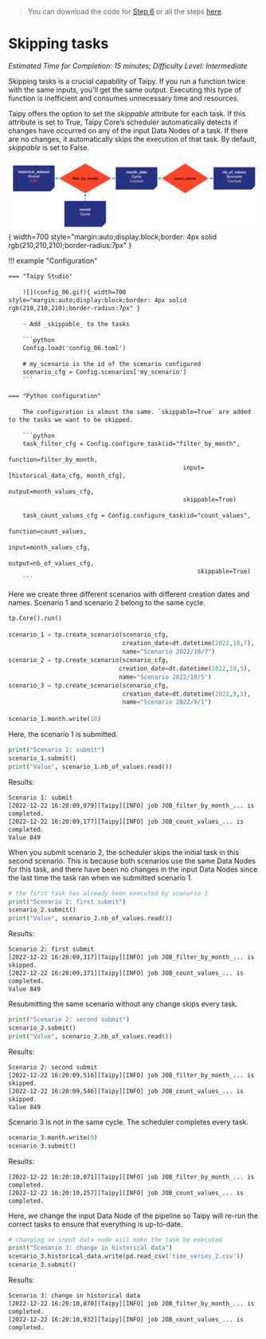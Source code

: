 > You can download the code for
<a href="./../src/step_06.py" download>Step 6</a> 
or all the steps <a href="./../src/src.zip" download>here</a>. 

# Skipping tasks

*Estimated Time for Completion: 15 minutes; Difficulty Level: Intermediate*

Skipping tasks is a crucial capability of Taipy. If you run a function twice with the same inputs,
you'll get the same output. Executing this type of function is inefficient and consumes unnecessary time and resources.

Taipy offers the option to set the _skippable_ attribute for each task. If this attribute is set to
True, Taipy Core’s scheduler automatically detects if changes have occurred on any of the input Data Nodes of a task. 
If there are no changes, it automatically skips the execution of that task. By default, _skippable_ is set to False. 


![](config_06.svg){ width=700 style="margin:auto;display:block;border: 4px solid rgb(210,210,210);border-radius:7px" }

!!! example "Configuration"

    === "Taipy Studio"

        ![](config_06.gif){ width=700 style="margin:auto;display:block;border: 4px solid rgb(210,210,210);border-radius:7px" }

        - Add _skippable_ to the tasks

        ```python
        Config.load('config_06.toml')

        # my_scenario is the id of the scenario configured
        scenario_cfg = Config.scenarios['my_scenario']
        ```

    === "Python configuration"

        The configuration is almost the same. `skippable=True` are added to the tasks we want to be skipped.

        ```python
        task_filter_cfg = Config.configure_task(id="filter_by_month",
                                                     function=filter_by_month,
                                                     input=[historical_data_cfg, month_cfg],
                                                     output=month_values_cfg,
                                                     skippable=True)

        task_count_values_cfg = Config.configure_task(id="count_values",
                                                         function=count_values,
                                                         input=month_values_cfg,
                                                         output=nb_of_values_cfg,
                                                         skippable=True)
        ```

Here we create three different scenarios with different creation dates and names. Scenario 1 and scenario 2 belong to the same cycle.

```python
tp.Core().run()

scenario_1 = tp.create_scenario(scenario_cfg,
                                creation_date=dt.datetime(2022,10,7),
                                name="Scenario 2022/10/7")
scenario_2 = tp.create_scenario(scenario_cfg,
                               creation_date=dt.datetime(2022,10,5),
                               name="Scenario 2022/10/5")
scenario_3 = tp.create_scenario(scenario_cfg,
                                creation_date=dt.datetime(2021,9,1),
                                name="Scenario 2022/9/1")

scenario_1.month.write(10)
```

Here, the scenario 1 is submitted.

```python
print("Scenario 1: submit")
scenario_1.submit()
print("Value", scenario_1.nb_of_values.read())
```

Results:

```
Scenario 1: submit
[2022-12-22 16:20:09,079][Taipy][INFO] job JOB_filter_by_month_... is completed.
[2022-12-22 16:20:09,177][Taipy][INFO] job JOB_count_values_... is completed.
Value 849
```

When you submit scenario 2, the scheduler skips the initial task in this second scenario. This is because both scenarios use the same Data Nodes for this task, and there have been no changes in the input Data Nodes since the last time the task ran when we submitted scenario 1.

```python
# the first task has already been executed by scenario 1
print("Scenario 2: first submit")
scenario_2.submit()
print("Value", scenario_2.nb_of_values.read())
```

Results:
```
Scenario 2: first submit
[2022-12-22 16:20:09,317][Taipy][INFO] job JOB_filter_by_month_... is skipped.
[2022-12-22 16:20:09,371][Taipy][INFO] job JOB_count_values_... is completed.
Value 849
```

Resubmitting the same scenario without any change skips every task.

```python
print("Scenario 2: second submit")
scenario_2.submit()
print("Value", scenario_2.nb_of_values.read())
```

Results:
```
Scenario 2: second submit
[2022-12-22 16:20:09,516][Taipy][INFO] job JOB_filter_by_month_... is skipped.
[2022-12-22 16:20:09,546][Taipy][INFO] job JOB_count_values_... is skipped.
Value 849
```

Scenario 3 is not in the same cycle. The scheduler completes every task. 

```python
scenario_3.month.write(9)
scenario_3.submit()
```

Results:
```
[2022-12-22 16:20:10,071][Taipy][INFO] job JOB_filter_by_month_... is completed.
[2022-12-22 16:20:10,257][Taipy][INFO] job JOB_count_values_... is completed.
```  

Here, we change the input Data Node of the pipeline so Taipy will re-run the correct tasks to ensure that everything is up-to-date.


```python
# changing an input data node will make the task be executed
print("Scenario 3: change in historical data")
scenario_3.historical_data.write(pd.read_csv('time_series_2.csv'))
scenario_3.submit()
```

Results:

```
Scenario 3: change in historical data
[2022-12-22 16:20:10,870][Taipy][INFO] job JOB_filter_by_month_... is completed.
[2022-12-22 16:20:10,932][Taipy][INFO] job JOB_count_values_... is completed.
```
